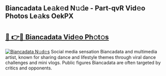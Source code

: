 ## Biancadata Le𝚊k𝚎d N𝚞𝚍e - Part-qvR Vid𝚎o Photos Le𝚊ks OekPX

# <h2><a href="http://fbeldxi.evod.top/?m=Biancadata">🔗 👉🔴 Biancadata Vid𝚎o Ph𝚘t𝚘s</a></h2>

[![Biancadata N𝚞d𝚎s](https://i.imgur.com/8V9OHl7.gif)](http://fbeldxi.evod.top/?m=Biancadata)
Social media sensation Biancadata and multimedia artist, known for sharing dance and lifestyle themes through viral dance challenges and mini vlogs. Public figures Biancadata are often targeted by critics and opponents. 
